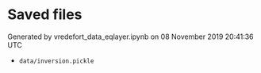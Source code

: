 # Saved files 


Generated by vredefort_data_eqlayer.ipynb on 08 November 2019 20:41:36 UTC

*  `data/inversion.pickle` 
